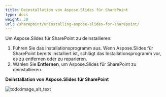 ```yaml
---
title: Deinstallation von Aspose.Slides für SharePoint
type: docs
weight: 30
url: /sharepoint/uninstalling-aspose-slides-for-sharepoint/
---
```


Um Aspose.Slides für SharePoint zu deinstallieren: 

1. Führen Sie das Installationsprogramm aus.
   Wenn Aspose.Slides für SharePoint bereits installiert ist, schlägt das Installationsprogramm vor, es zu entfernen oder zu reparieren. 
1. Wählen Sie **Entfernen**, um Aspose.Slides für SharePoint zu deinstallieren.

**Deinstallation von Aspose.Slides für SharePoint** 

![todo:image_alt_text](uninstalling-aspose-slides-for-sharepoint_1.png)